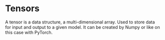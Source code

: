 # Tensors

A tensor is a data structure, a multi-dimensional array. Used to store data for input and output to a given model. It can be created by Numpy or like on this case with PyTorch.
